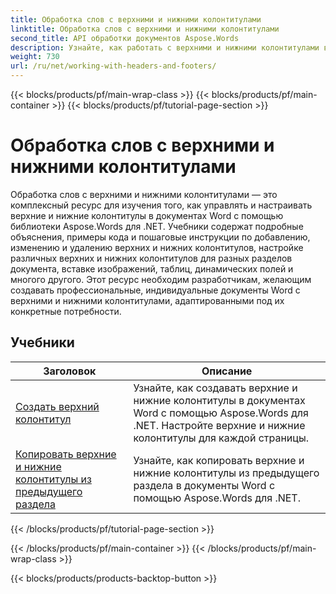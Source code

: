 ```yaml
---
title: Обработка слов с верхними и нижними колонтитулами
linktitle: Обработка слов с верхними и нижними колонтитулами
second_title: API обработки документов Aspose.Words
description: Узнайте, как работать с верхними и нижними колонтитулами в документах Word с помощью Aspose.Words для .NET. Полные руководства и практические примеры.
weight: 730
url: /ru/net/working-with-headers-and-footers/
---
```


{{< blocks/products/pf/main-wrap-class >}}
{{< blocks/products/pf/main-container >}}
{{< blocks/products/pf/tutorial-page-section >}}

# Обработка слов с верхними и нижними колонтитулами


Обработка слов с верхними и нижними колонтитулами — это комплексный ресурс для изучения того, как управлять и настраивать верхние и нижние колонтитулы в документах Word с помощью библиотеки Aspose.Words для .NET. Учебники содержат подробные объяснения, примеры кода и пошаговые инструкции по добавлению, изменению и удалению верхних и нижних колонтитулов, настройке различных верхних и нижних колонтитулов для разных разделов документа, вставке изображений, таблиц, динамических полей и многого другого. Этот ресурс необходим разработчикам, желающим создавать профессиональные, индивидуальные документы Word с верхними и нижними колонтитулами, адаптированными под их конкретные потребности.


 ## Учебники
| Заголовок | Описание |
| --- | --- |
| [Создать верхний колонтитул](./create-header-footer/) | Узнайте, как создавать верхние и нижние колонтитулы в документах Word с помощью Aspose.Words для .NET. Настройте верхние и нижние колонтитулы для каждой страницы. |
| [Копировать верхние и нижние колонтитулы из предыдущего раздела](./copy-headers-footers-from-previous-section/) | Узнайте, как копировать верхние и нижние колонтитулы из предыдущего раздела в документы Word с помощью Aspose.Words для .NET. |
{{< /blocks/products/pf/tutorial-page-section >}}

{{< /blocks/products/pf/main-container >}}
{{< /blocks/products/pf/main-wrap-class >}}

{{< blocks/products/products-backtop-button >}}
